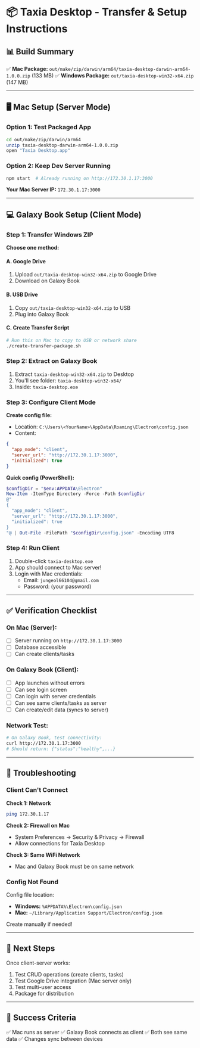 # 📦 Taxia Desktop - Transfer & Setup Instructions

## 📊 Build Summary

✅ **Mac Package:** `out/make/zip/darwin/arm64/taxia-desktop-darwin-arm64-1.0.0.zip` (133 MB)
✅ **Windows Package:** `out/taxia-desktop-win32-x64.zip` (147 MB)

---

## 🖥️ Mac Setup (Server Mode)

### Option 1: Test Packaged App
```bash
cd out/make/zip/darwin/arm64
unzip taxia-desktop-darwin-arm64-1.0.0.zip
open "Taxia Desktop.app"
```

### Option 2: Keep Dev Server Running
```bash
npm start  # Already running on http://172.30.1.17:3000
```

**Your Mac Server IP:** `172.30.1.17:3000`

---

## 💻 Galaxy Book Setup (Client Mode)

### Step 1: Transfer Windows ZIP

**Choose one method:**

#### A. Google Drive
1. Upload `out/taxia-desktop-win32-x64.zip` to Google Drive
2. Download on Galaxy Book

#### B. USB Drive
1. Copy `out/taxia-desktop-win32-x64.zip` to USB
2. Plug into Galaxy Book

#### C. Create Transfer Script
```bash
# Run this on Mac to copy to USB or network share
./create-transfer-package.sh
```

### Step 2: Extract on Galaxy Book

1. Extract `taxia-desktop-win32-x64.zip` to Desktop
2. You'll see folder: `taxia-desktop-win32-x64/`
3. Inside: `taxia-desktop.exe`

### Step 3: Configure Client Mode

**Create config file:**
- Location: `C:\Users\<YourName>\AppData\Roaming\Electron\config.json`
- Content:
```json
{
  "app_mode": "client",
  "server_url": "http://172.30.1.17:3000",
  "initialized": true
}
```

**Quick config (PowerShell):**
```powershell
$configDir = "$env:APPDATA\Electron"
New-Item -ItemType Directory -Force -Path $configDir
@"
{
  "app_mode": "client",
  "server_url": "http://172.30.1.17:3000",
  "initialized": true
}
"@ | Out-File -FilePath "$configDir\config.json" -Encoding UTF8
```

### Step 4: Run Client

1. Double-click `taxia-desktop.exe`
2. App should connect to Mac server!
3. Login with Mac credentials:
   - Email: `jungeol66104@gmail.com`
   - Password: (your password)

---

## ✅ Verification Checklist

### On Mac (Server):
- [ ] Server running on `http://172.30.1.17:3000`
- [ ] Database accessible
- [ ] Can create clients/tasks

### On Galaxy Book (Client):
- [ ] App launches without errors
- [ ] Can see login screen
- [ ] Can login with server credentials
- [ ] Can see same clients/tasks as server
- [ ] Can create/edit data (syncs to server)

### Network Test:
```bash
# On Galaxy Book, test connectivity:
curl http://172.30.1.17:3000
# Should return: {"status":"healthy",...}
```

---

## 🔧 Troubleshooting

### Client Can't Connect

**Check 1: Network**
```bash
ping 172.30.1.17
```

**Check 2: Firewall on Mac**
- System Preferences → Security & Privacy → Firewall
- Allow connections for Taxia Desktop

**Check 3: Same WiFi Network**
- Mac and Galaxy Book must be on same network

### Config Not Found

Config file location:
- **Windows:** `%APPDATA%\Electron\config.json`
- **Mac:** `~/Library/Application Support/Electron/config.json`

Create manually if needed!

---

## 📱 Next Steps

Once client-server works:
1. Test CRUD operations (create clients, tasks)
2. Test Google Drive integration (Mac server only)
3. Test multi-user access
4. Package for distribution

---

## 🎉 Success Criteria

✅ Mac runs as server
✅ Galaxy Book connects as client
✅ Both see same data
✅ Changes sync between devices
